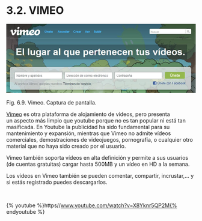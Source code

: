 
# 3.2. VIMEO


![](img/vimeo1.JPG)

Fig. 6.9. Vimeo. Captura de pantalla.

[Vimeo](https://vimeo.com/) es otra plataforma de alojamiento de vídeos, pero presenta un aspecto más limpio que youtube porque no es tan popular ni está tan masificada. En Youtube la publicidad ha sido fundamental para su mantenimiento y expansión, mientras que Vimeo no admite vídeos comerciales, demostraciones de videojuegos, pornografía, o cualquier otro material que no haya sido creado por el usuario.

Vimeo también soporta vídeos en alta definición y permite a sus usuarios (de cuentas gratuitas) cargar hasta 500MB y un vídeo en HD a la semana.

Los vídeos en Vimeo también se pueden comentar, compartir, incrustar,... y si estás registrado puedes descargarlos.

 


{% youtube %}https//www.youtube.com/watch?v=X8Yknr5QP2M{% endyoutube %}

 

